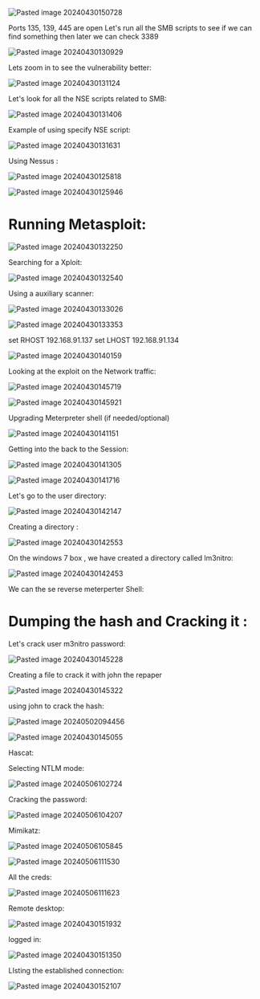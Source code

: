 


![Pasted image 20240430150728](https://github.com/lm3nitro/Projects/assets/55665256/4c844034-1d00-45f5-aece-fc84dd32fecc)


Ports 135, 139, 445 are open Let's run all the SMB scripts to see if we can find something then later we can check 3389

![Pasted image 20240430130929](https://github.com/lm3nitro/Projects/assets/55665256/7a02251b-f8e6-4ddb-8755-b90fca42c2fb)


Lets zoom in to see the vulnerability better:


![Pasted image 20240430131124](https://github.com/lm3nitro/Projects/assets/55665256/2394fd85-53da-4d6c-a2f1-3fc45a1272fd)



Let's look for all the NSE scripts related to SMB:

![Pasted image 20240430131406](https://github.com/lm3nitro/Projects/assets/55665256/dcd0c45d-f649-4dc7-9529-23ff29195fa4)



Example of using specify NSE script:

![Pasted image 20240430131631](https://github.com/lm3nitro/Projects/assets/55665256/e45b47fa-8ac3-40f4-857c-a636e8a8c1e0)


Using Nessus :

![Pasted image 20240430125818](https://github.com/lm3nitro/Projects/assets/55665256/d8eb4157-fced-4087-a586-b6e431edcc02)

![Pasted image 20240430125946](https://github.com/lm3nitro/Projects/assets/55665256/4d24cee6-82ae-4b9f-98d0-1ce40afaf672)



# Running Metasploit:

![Pasted image 20240430132250](https://github.com/lm3nitro/Projects/assets/55665256/85d94b75-c48b-4b44-86a4-4ffb72892a54)


Searching for a Xploit:

![Pasted image 20240430132540](https://github.com/lm3nitro/Projects/assets/55665256/9f23abb8-0ccb-4f2c-8f7d-13f31408e29b)


Using a auxiliary scanner:


![Pasted image 20240430133026](https://github.com/lm3nitro/Projects/assets/55665256/9156e165-f04d-465a-ab12-29ded9b478e6)

![Pasted image 20240430133353](https://github.com/lm3nitro/Projects/assets/55665256/a3893b46-0d83-4071-ac52-b7643cd28f40)


set RHOST 192.168.91.137
set LHOST 192.168.91.134


![Pasted image 20240430140159](https://github.com/lm3nitro/Projects/assets/55665256/1f0c4455-65d3-4bc3-9aa3-1e08199137c3)


Looking at the exploit on the Network traffic:

![Pasted image 20240430145719](https://github.com/lm3nitro/Projects/assets/55665256/7fea045a-b95f-4977-81d7-9109ec58315a)

![Pasted image 20240430145921](https://github.com/lm3nitro/Projects/assets/55665256/c981eb3c-ef69-474d-a44b-4eda2925c46b)


Upgrading Meterpreter shell (if needed/optional)


![Pasted image 20240430141151](https://github.com/lm3nitro/Projects/assets/55665256/7da1055c-2225-4b7e-a998-a2129f24fdd6)



Getting into the back to the Session:

![Pasted image 20240430141305](https://github.com/lm3nitro/Projects/assets/55665256/0660bea4-2b41-42e8-917c-9c40fbbd00a7)

![Pasted image 20240430141716](https://github.com/lm3nitro/Projects/assets/55665256/f527d86a-2b9a-4dae-9334-cc0327e423d3)


Let's go to the user directory:

![Pasted image 20240430142147](https://github.com/lm3nitro/Projects/assets/55665256/6fe119f1-e1fb-4311-91ca-acb673fbffa2)


Creating a directory :

![Pasted image 20240430142553](https://github.com/lm3nitro/Projects/assets/55665256/86326d78-c2cb-4386-be07-6af2699bf3a3)


On the windows 7 box , we have created a directory called lm3nitro:

![Pasted image 20240430142453](https://github.com/lm3nitro/Projects/assets/55665256/b3a48d82-9cee-40f1-b65e-eaf8b5024d02)


We can the se reverse meterperter Shell: 

#  Dumping the hash and Cracking it :


Let's crack user m3nitro password:


![Pasted image 20240430145228](https://github.com/lm3nitro/Projects/assets/55665256/2649f103-281e-49e6-a44a-7be91ddba771)


Creating a file to crack it with john the repaper

![Pasted image 20240430145322](https://github.com/lm3nitro/Projects/assets/55665256/dfab06df-d70f-4b52-b697-7cd559552dd7)



using john to crack the hash:

![Pasted image 20240502094456](https://github.com/lm3nitro/Projects/assets/55665256/50b529a5-68e1-4a2f-8487-dfdacd256f62)


![Pasted image 20240430145055](https://github.com/lm3nitro/Projects/assets/55665256/9e1d6c18-17b8-47aa-bdcb-55de62f518d9)


Hascat:

Selecting  NTLM mode:

![Pasted image 20240506102724](https://github.com/lm3nitro/Projects/assets/55665256/1027efb9-96a0-44a8-8483-719bb9c9319f)


Cracking the password:

![Pasted image 20240506104207](https://github.com/lm3nitro/Projects/assets/55665256/3b8659c0-2377-45a8-a40f-00cfa3b7c248)


Mimikatz:

![Pasted image 20240506105845](https://github.com/lm3nitro/Projects/assets/55665256/5d1c8c7a-5e20-4e13-b8e0-c4a6debed536)

![Pasted image 20240506111530](https://github.com/lm3nitro/Projects/assets/55665256/8f6cf77c-991d-4594-9efb-ea7d2242d4ce)


All the creds:

![Pasted image 20240506111623](https://github.com/lm3nitro/Projects/assets/55665256/b959c579-700e-482a-beb8-5ae3f6ff927c)

Remote desktop:

![Pasted image 20240430151932](https://github.com/lm3nitro/Projects/assets/55665256/199e2404-476d-4db3-b72d-1063a559af6a)


logged in:


![Pasted image 20240430151350](https://github.com/lm3nitro/Projects/assets/55665256/3739ff7a-8c28-4ddc-9661-8e45c71d2d87)


LIsting the established connection:

![Pasted image 20240430152107](https://github.com/lm3nitro/Projects/assets/55665256/b098f300-75ec-42e5-84e2-98f6717b1049)





